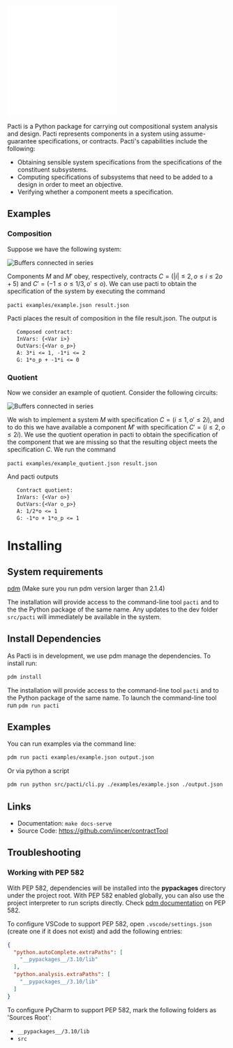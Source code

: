<picture>
  <source media="(prefers-color-scheme: dark)" srcset="docs/logos/pacti_white.png" width="250">
  <source media="(prefers-color-scheme: light)" srcset="docs/logos/pacti_black.png" width="250">
  <img alt="Logo in light and dark mode." src="docs/logos/pacti_white.png" width="250">
</picture>

Pacti is a Python package for carrying out compositional system analysis and design. Pacti represents components in a
system using assume-guarantee specifications, or contracts. Pacti's capabilities include the following:

- Obtaining sensible system specifications from the specifications of the constituent subsystems.
- Computing specifications of subsystems that need to be added to a design in order to meet an objective.
- Verifying whether a component meets a specification.

## Examples


### Composition


Suppose we have the following system:

<img src="docs/source/_static/circuit_series_composition.svg" width="350" alt="Buffers connected in series">


Components $M$ and $M'$ obey, respectively, contracts $C = (|i| \le 2, o \le i \le 2o + 5)$ and $C' = (-1 \le o \le 1/3, o' \le o)$. We can use pacti to obtain the specification of the system by executing the command

`pacti examples/example.json result.json`

Pacti places the result of composition in the file result.json. The output is

```
   Composed contract:
   InVars: {<Var i>}
   OutVars:{<Var o_p>}
   A: 3*i <= 1, -1*i <= 2
   G: 1*o_p + -1*i <= 0
```

### Quotient


Now we consider an example of quotient. Consider the following circuits:

<img src="docs/source/_static/circuit_series_quotient.svg" width="350" alt="Buffers connected in series">

We wish to implement a system $M$ with specification $C = (i \le 1, o' \le 2i)$, and to do this we have available a component $M'$ with specification $C' = (i \le 2, o \le 2i)$. We use the quotient operation in pacti to obtain the specification of the component that we are missing so that the resulting object meets the specification $C$. We run the command

`pacti examples/example_quotient.json result.json`

And pacti outputs

```
   Contract quotient:
   InVars: {<Var o>}
   OutVars:{<Var o_p>}
   A: 1/2*o <= 1
   G: -1*o + 1*o_p <= 1
```

# Installing

## System requirements

[pdm](https://github.com/pdm-project/pdm) (Make sure you run pdm version larger than 2.1.4)


The installation will provide access to the command-line tool `pacti` and to the the Python package of the same name. Any updates to the dev folder `src/pacti` will immediately be available in the system.


## Install Dependencies

As Pacti is in development, we use pdm manage the dependencies. To install run:

```bash
pdm install
```

The installation will provide access to the command-line tool `pacti` and to the Python package of the same name.
To launch the command-line tool run `pdm run pacti`


## Examples

You can run examples via the command line:


```bash
pdm run pacti examples/example.json output.json
```

Or via python a script

```bash
pdm run python src/pacti/cli.py ./examples/example.json ./output.json
```


## Links

- Documentation: `make docs-serve`
- Source Code: https://github.com/iincer/contractTool

## Troubleshooting


### Working with PEP 582

With PEP 582, dependencies will be installed into the __pypackages__ directory under the project root. With PEP 582 enabled
globally, you can also use the project interpreter to run scripts directly.
Check [pdm documentation](https://pdm.fming.dev/latest/usage/pep582/) on PEP 582.

To configure VSCode to support PEP 582, open `.vscode/settings.json` (create one if it does not exist) and add the
following entries:

```json
{
  "python.autoComplete.extraPaths": [
    "__pypackages__/3.10/lib"
  ],
  "python.analysis.extraPaths": [
    "__pypackages__/3.10/lib"
  ]
}
```

To configure PyCharm to support PEP 582, mark the following folders as 'Sources Root':

- `__pypackages__/3.10/lib`
- `src`
